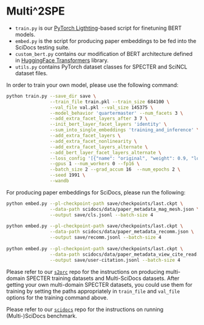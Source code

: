 # Multi^2SPE

- `train.py` is our [PyTorch Ligthting](https://github.com/Lightning-AI/lightning)-based script for finetuning BERT models.
- `embed.py` is the script for producing paper embeddings to be fed into the SciDocs testing suite.
- `custom_bert.py` contains our modification of BERT architecture defined in [HuggingFace Transformers](https://github.com/huggingface/transformers/) library.
- `utils.py` contains PyTorch dataset classes for SPECTER and SciNCL dataset files.

In order to train your own model, please use the following command:

```bash
python train.py --save_dir save \
                --train_file train.pkl --train_size 684100 \
                --val_file val.pkl --val_size 145375 \
                --model_behavior 'quartermaster' --num_facets 3 \
                --add_extra_facet_layers_after 3 7 \
                --init_bert_layer_facet_layers 'identity' \
                --sum_into_single_embeddings 'training_and_inference' \
                --add_extra_facet_layers \
                --add_extra_facet_nonlinearity \
                --add_extra_facet_layers_alternate \
                --add_bert_layer_facet_layers_alternate \
                --loss_config '[{"name": "original", "weight": 0.9, "loss_type": "bce", "margin": 1.0, "distance": "dot", "reduction": "mean", "reduction_multifacet": "max", "use_target_token_embs": false, "sum_into_single_embeddings": true}, {"name": "no_sum", "weight": 0.1, "loss_type": "bce", "margin": 1.0, "distance": "dot", "reduction": "mean", "reduction_multifacet": "max", "use_target_token_embs": false, "sum_into_single_embeddings": false}]' \
                --gpus 1 --num_workers 0 --fp16 \
                --batch_size 2 --grad_accum 16  --num_epochs 2 \
                --seed 1991 \
                --wandb
```

For producing paper embeddings for SciDocs, please run the following:

```bash
python embed.py --pl-checkpoint-path save/checkpoints/last.ckpt \
                --data-path scidocs/data/paper_metadata_mag_mesh.json \
                --output save/cls.jsonl --batch-size 4
                
python embed.py --pl-checkpoint-path save/checkpoints/last.ckpt \
                --data-path scidocs/data/paper_metadata_recomm.json \
                --output save/recomm.jsonl --batch-size 4
                
python embed.py --pl-checkpoint-path save/checkpoints/last.ckpt \
                --data-path scidocs/data/paper_metadata_view_cite_read.json \
                --output save/user-citation.jsonl --batch-size 4
```

Please refer to our [`s2orc`](https://anonymous.4open.science/r/s2orc-7F1E/) repo for the instructions on producing multi-domain SPECTER training datasets and Multi-SciDocs datasets. After getting your own multi-domain SPECTER datasets, you could use them for training by setting the paths appropriately in `train_file` and `val_file` options for the training command above.

Please refer to our [`scidocs`](https://anonymous.4open.science/r/scidocs-A231/) repo for the instructions on running (Multi-)SciDocs benchmark.
